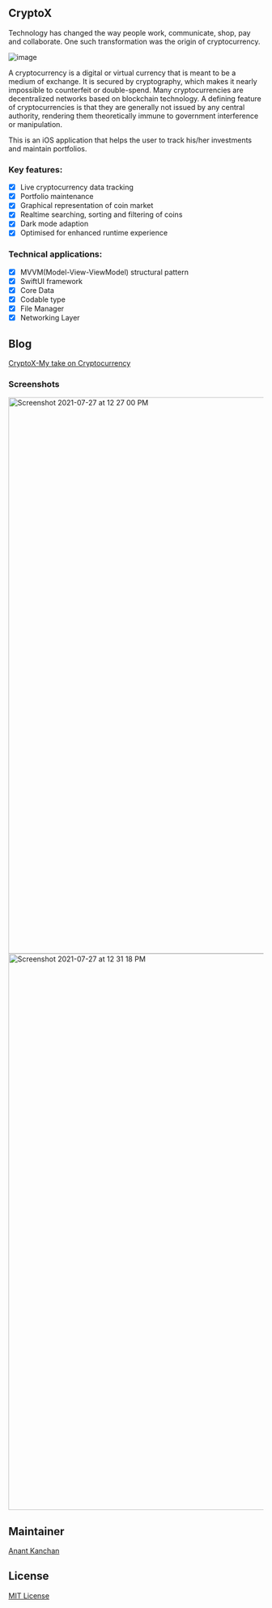## CryptoX

Technology has changed the way people work, communicate, shop, pay and collaborate. One such transformation was the origin of cryptocurrency.

![image](https://user-images.githubusercontent.com/66024577/127145857-aee472c8-89f1-441f-9435-75e75c8402d0.png)

A cryptocurrency is a digital or virtual currency that is meant to be a medium of exchange. It is secured by cryptography, which makes it nearly impossible to counterfeit or double-spend. Many cryptocurrencies are decentralized networks based on blockchain technology. A defining feature of cryptocurrencies is that they are generally not issued by any central authority, rendering them theoretically immune to government interference or manipulation.

This is an iOS application that helps the user to track his/her investments and maintain portfolios.

### Key features:
- [x] Live cryptocurrency data tracking
- [x] Portfolio maintenance
- [x] Graphical representation of coin market
- [x] Realtime searching, sorting and filtering of coins
- [x] Dark mode adaption
- [x] Optimised for enhanced runtime experience

### Technical applications:
- [x] MVVM(Model-View-ViewModel) structural pattern
- [x] SwiftUI framework
- [x] Core Data
- [x] Codable type 
- [x] File Manager
- [x] Networking Layer

## Blog

[CryptoX-My take on Cryptocurrency](https://medium.com/@anant4265/cryptox-my-take-on-cryptocurrency-2207fe354932)

### Screenshots

<img width="1100" alt="Screenshot 2021-07-27 at 12 27 00 PM" src="https://user-images.githubusercontent.com/66024577/127138930-b09a592f-3eae-45e1-834c-a6278d006bd7.png">

<img width="1100" alt="Screenshot 2021-07-27 at 12 31 18 PM" src="https://user-images.githubusercontent.com/66024577/127138952-d48bb7ac-2f9d-4439-b21c-1d97152d5f98.png">


## Maintainer

[Anant Kanchan](https://github.com/anantcodes)


## License

[MIT License](https://github.com/anantcodes/CryptoX/blob/master/LICENSE)
